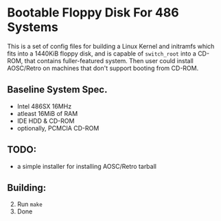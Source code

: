 # Bootable Floppy Disk For 486 Systems

This is a set of config files for building a Linux Kernel and initramfs which fits
into a 1440KiB floppy disk, and is capable of `switch_root` into a CD-ROM, that contains
fuller-featured system. Then user could install AOSC/Retro on machines that don't support
booting from CD-ROM.

## Baseline System Spec.
* Intel 486SX 16MHz
* atleast 16MiB of RAM
* IDE HDD & CD-ROM
* optionally, PCMCIA CD-ROM

## TODO:
* a simple installer for installing AOSC/Retro tarball

## Building:
2. Run `make`
3. Done
